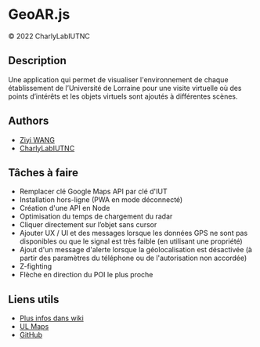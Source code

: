 # GeoAR.js


© 2022 CharlyLabIUTNC

## Description
Une application qui permet de visualiser l'environnement de chaque établissement de l’Université de Lorraine pour une visite virtuelle où des points d’intérêts et les objets virtuels sont ajoutés à différentes scènes.

## Authors
- [Ziyi WANG](https://github.com/ziyi-hub)
- [CharlyLabIUTNC](https://github.com/CharlyLabIUTNC)

## Tâches à faire
- Remplacer clé Google Maps API par clé d'IUT
- Installation hors-ligne (PWA en mode déconnecté)
- Création d'une API en Node
- Optimisation du temps de chargement du radar
- Cliquer directement sur l’objet sans cursor
- Ajouter UX / UI et des messages lorsque les données GPS ne sont pas disponibles ou que le signal est très faible (en utilisant une propriété)
- Ajout d'un message d'alerte lorsque la géolocalisation est désactivée (à partir des paramètres du téléphone ou de l'autorisation non accordée)
- Z-fighting
- Flèche en direction du POI le plus proche

## Liens utils
- [Plus infos dans wiki](https://github.com/CharlyLabIUTNC/DEMOES/wiki)
- [UL Maps](https://charlylabiutnc.github.io/DEMOES/)
- [GitHub](https://github.com/CharlyLabIUTNC/DEMOES)
